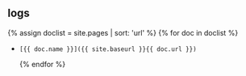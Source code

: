 ## logs

{% assign doclist = site.pages | sort: 'url'  %}
  {% for doc in doclist %}
-     [{{ doc.name }}]({{ site.baseurl }}{{ doc.url }})
  {% endfor %}
